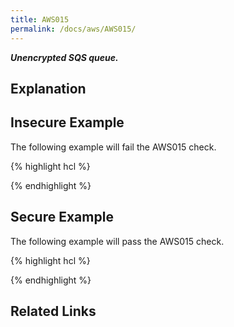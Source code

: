 ```yaml
---
title: AWS015
permalink: /docs/aws/AWS015/
---
```


***Unencrypted SQS queue.***

## Explanation





## Insecure Example

The following example will fail the AWS015 check.

{% highlight hcl %}



{% endhighlight %}

## Secure Example

The following example will pass the AWS015 check.

{% highlight hcl %}



{% endhighlight %}

## Related Links


